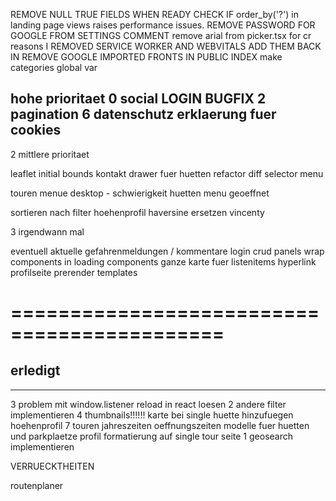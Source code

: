 REMOVE NULL TRUE FIELDS WHEN READY
CHECK IF order_by('?') in landing page views raises performance issues. 
REMOVE PASSWORD FOR GOOGLE FROM SETTINGS COMMENT
remove arial from picker.tsx for cr reasons
I REMOVED SERVICE WORKER AND WEBVITALS ADD THEM BACK IN
REMOVE GOOGLE IMPORTED FRONTS IN PUBLIC INDEX
make categories global var

hohe prioritaet
0 social LOGIN BUGFIX
2  pagination
6  datenschutz erklaerung fuer cookies
----------------------------------

2 mittlere prioritaet

leaflet initial bounds
kontakt drawer fuer huetten
refactor diff selector menu 

touren menue desktop
    - schwierigkeit
huetten menu geoeffnet

sortieren nach filter
hoehenprofil
haversine ersetzen vincenty

3 irgendwann mal 

eventuell aktuelle gefahrenmeldungen / kommentare
login crud panels
wrap components in loading components
ganze karte fuer listenitems hyperlink
profilseite
prerender templates



============================================
============================================

erledigt
--------------------------------------------
--------------------------------------------
3  problem mit window.listener reload in react loesen 
2  andere filter implementieren
4  thumbnails!!!!!!
karte bei single huette hinzufuegen
hoehenprofil
7  touren jahreszeiten oeffnungszeiten
modelle fuer huetten und parkplaetze
profil formatierung auf single tour seite 
1  geosearch implementieren




































VERRUECKTHEITEN

routenplaner